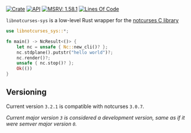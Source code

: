 [![Crate](https://img.shields.io/crates/v/libnotcurses-sys.svg)](https://crates.io/crates/libnotcurses-sys)
[![API](https://docs.rs/libnotcurses-sys/badge.svg)](https://docs.rs/libnotcurses-sys/)
[![MSRV: 1.58.1](https://flat.badgen.net/badge/MSRV/1.58.1/purple)](https://blog.rust-lang.org/2022/01/20/Rust-1.58.1.html)
[![Lines Of Code](https://tokei.rs/b1/github/dankamongmen/libnotcurses-sys?category=code)](https://github.com/dankamongmen/libnotcurses-sys)

`libnotcurses-sys` is a low-level Rust wrapper for the
[notcurses C library](https://www.github.com/dankamongmen/notcurses/)


```rust
use libnotcurses_sys::*;

fn main() -> NcResult<()> {
    let nc = unsafe { Nc::new_cli()? };
    nc.stdplane().putstr("hello world")?;
    nc.render()?;
    unsafe { nc.stop()? };
    Ok(())
}
```

## Versioning

Current version `3.2.1` is compatible with notcurses `3.0.7`.

*Current major version `3` is considered a development version, same as if it
were semver major version `0`.*
